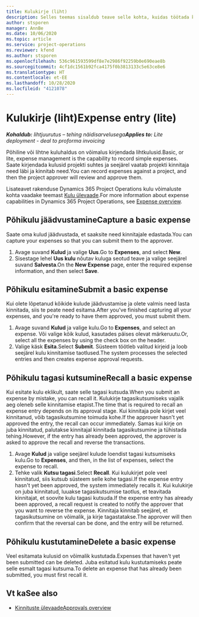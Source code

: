 ```yaml
---
title: Kulukirje (liht)
description: Selles teemas sisaldub teave selle kohta, kuidas töötada kulukirjega lihtjuurutuses.
author: stsporen
manager: AnnBe
ms.date: 10/06/2020
ms.topic: article
ms.service: project-operations
ms.reviewer: kfend
ms.author: stsporen
ms.openlocfilehash: 536c961593599df8e7e2986f92259b0e690eae8b
ms.sourcegitcommit: 4cf1dc1561b92fca4175f0b3813133c5e63ce8e6
ms.translationtype: HT
ms.contentlocale: et-EE
ms.lasthandoff: 10/28/2020
ms.locfileid: "4121078"
---
```

# <a name="expense-entry-lite"></a><span data-ttu-id="67ef2-103">Kulukirje (liht)</span><span class="sxs-lookup"><span data-stu-id="67ef2-103">Expense entry (lite)</span></span>

<span data-ttu-id="67ef2-104">_**Kohaldub:** lihtjuurutus – tehing näidisarvelusega_</span><span class="sxs-lookup"><span data-stu-id="67ef2-104">_**Applies to:** Lite deployment - deal to proforma invoicing_</span></span>

<span data-ttu-id="67ef2-105">Põhiline või lihtne kuluhaldus on võimalus kirjendada lihtkulusid.</span><span class="sxs-lookup"><span data-stu-id="67ef2-105">Basic, or lite, expense management is the capability to record simple expenses.</span></span> <span data-ttu-id="67ef2-106">Saate kirjendada kulusid projekti suhtes ja seejärel vaatab projekti kinnitaja need läbi ja kinnitab need.</span><span class="sxs-lookup"><span data-stu-id="67ef2-106">You can record expenses against a project, and then the project approver will review and approve them.</span></span>

<span data-ttu-id="67ef2-107">Lisateavet rakenduse Dynamics 365 Project Operations kulu võimaluste kohta vaadake teemast [Kulu ülevaade](expense-overview.md).</span><span class="sxs-lookup"><span data-stu-id="67ef2-107">For more information about expense capabilities in Dynamics 365 Project Operations, see [Expense overview](expense-overview.md).</span></span>

## <a name="capture-a-basic-expense"></a><span data-ttu-id="67ef2-108">Põhikulu jäädvustamine</span><span class="sxs-lookup"><span data-stu-id="67ef2-108">Capture a basic expense</span></span>

<span data-ttu-id="67ef2-109">Saate oma kulud jäädvustada, et saaksite need kinnitajale edastada.</span><span class="sxs-lookup"><span data-stu-id="67ef2-109">You can capture your expenses so that you can submit them to the approver.</span></span>

1. <span data-ttu-id="67ef2-110">Avage suvand **Kulud** ja valige **Uus**.</span><span class="sxs-lookup"><span data-stu-id="67ef2-110">Go to **Expenses**, and select **New**.</span></span>
2. <span data-ttu-id="67ef2-111">Sisestage lehel **Uus kulu** nõutav kuluga seotud teave ja valige seejärel suvand **Salvesta**.</span><span class="sxs-lookup"><span data-stu-id="67ef2-111">On the **New Expense** page, enter the required expense information, and then select **Save**.</span></span>

## <a name="submit-a-basic-expense"></a><span data-ttu-id="67ef2-112">Põhikulu esitamine</span><span class="sxs-lookup"><span data-stu-id="67ef2-112">Submit a basic expense</span></span>

<span data-ttu-id="67ef2-113">Kui olete lõpetanud kõikide kulude jäädvustamise ja olete valmis need lasta kinnitada, siis te peate need esitama.</span><span class="sxs-lookup"><span data-stu-id="67ef2-113">After you've finished capturing all your expenses, and you're ready to have them approved, you must submit them.</span></span>

1. <span data-ttu-id="67ef2-114">Avage suvand **Kulud** ja valige kulu.</span><span class="sxs-lookup"><span data-stu-id="67ef2-114">Go to **Expenses**, and select an expense.</span></span> <span data-ttu-id="67ef2-115">Või valige kõik kulud, kasutades päises olevat märkeruutu.</span><span class="sxs-lookup"><span data-stu-id="67ef2-115">Or, select all the expenses by using the check box on the header.</span></span>
2. <span data-ttu-id="67ef2-116">Valige käsk **Esita**.</span><span class="sxs-lookup"><span data-stu-id="67ef2-116">Select **Submit**.</span></span> <span data-ttu-id="67ef2-117">Süsteem töötleb valitud kirjeid ja loob seejärel kulu kinnitamise taotlused.</span><span class="sxs-lookup"><span data-stu-id="67ef2-117">The system processes the selected entries and then creates expense approval requests.</span></span>

## <a name="recall-a-basic-expense"></a><span data-ttu-id="67ef2-118">Põhikulu tagasi kutsumine</span><span class="sxs-lookup"><span data-stu-id="67ef2-118">Recall a basic expense</span></span>

<span data-ttu-id="67ef2-119">Kui esitate kulu eklikult, saate selle tagasi kutsuda.</span><span class="sxs-lookup"><span data-stu-id="67ef2-119">When you submit an expense by mistake, you can recall it.</span></span> <span data-ttu-id="67ef2-120">Kulukirje tagasikutsumiseks vajalik aeg oleneb selle kinnitamise etapist.</span><span class="sxs-lookup"><span data-stu-id="67ef2-120">The time that is required to recall an expense entry depends on its approval stage.</span></span>  <span data-ttu-id="67ef2-121">Kui kinnitaja pole kirjet veel kinnitanud, võib tagasikutsumine toimuda kohe.</span><span class="sxs-lookup"><span data-stu-id="67ef2-121">If the approver hasn't yet approved the entry, the recall can occur immediately.</span></span> <span data-ttu-id="67ef2-122">Samas kui kirje on juba kinnitatud, palutakse kinnitajal kinnitada tagasikutsumine ja tühistada tehing.</span><span class="sxs-lookup"><span data-stu-id="67ef2-122">However, if the entry has already been approved, the approver is asked to approve the recall and reverse the transactions.</span></span>

1. <span data-ttu-id="67ef2-123">Avage **Kulud** ja valige seejärel kulude loendist tagasi kutsumiseks kulu.</span><span class="sxs-lookup"><span data-stu-id="67ef2-123">Go to **Expenses**, and then, in the list of expenses, select the expense to recall.</span></span>
2. <span data-ttu-id="67ef2-124">Tehke valik **Kutsu tagasi**.</span><span class="sxs-lookup"><span data-stu-id="67ef2-124">Select **Recall**.</span></span> <span data-ttu-id="67ef2-125">Kui kulukirjet pole veel kinnitatud, siis kutsub süsteem selle kohe tagasi.</span><span class="sxs-lookup"><span data-stu-id="67ef2-125">If the expense entry hasn't yet been approved, the system immediately recalls it.</span></span> <span data-ttu-id="67ef2-126">Kui kulukirje on juba kinnitatud, luuakse tagasikutsumise taotlus, et teavitada kinnitajat, et soovite kulu tagasi kutsuda.</span><span class="sxs-lookup"><span data-stu-id="67ef2-126">If the expense entry has already been approved, a recall request is created to notify the approver that you want to reverse the expense.</span></span> <span data-ttu-id="67ef2-127">Kinnitaja kinnitab seejärel, et tagasikutsumine on võimalik, ja kirje tagastatakse.</span><span class="sxs-lookup"><span data-stu-id="67ef2-127">The approver will then confirm that the reversal can be done, and the entry will be returned.</span></span>

## <a name="delete-a-basic-expense"></a><span data-ttu-id="67ef2-128">Põhikulu kustutamine</span><span class="sxs-lookup"><span data-stu-id="67ef2-128">Delete a basic expense</span></span>

<span data-ttu-id="67ef2-129">Veel esitamata kulusid on võimalik kustutada.</span><span class="sxs-lookup"><span data-stu-id="67ef2-129">Expenses that haven't yet been submitted can be deleted.</span></span> <span data-ttu-id="67ef2-130">Juba esitatud kulu kustutamiseks peate selle esmalt tagasi kutsuma.</span><span class="sxs-lookup"><span data-stu-id="67ef2-130">To delete an expense that has already been submitted, you must first recall it.</span></span>

## <a name="see-also"></a><span data-ttu-id="67ef2-131">Vt ka</span><span class="sxs-lookup"><span data-stu-id="67ef2-131">See also</span></span>

- [<span data-ttu-id="67ef2-132">Kinnituste ülevaade</span><span class="sxs-lookup"><span data-stu-id="67ef2-132">Approvals overview</span></span>](../approvals/approvals-overview.md)
